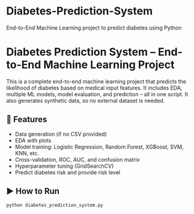 # Diabetes-Prediction-System
End-to-End Machine Learning project to predict diabetes using Python
# Diabetes Prediction System – End-to-End Machine Learning Project

This is a complete end-to-end machine learning project that predicts the likelihood of diabetes based on medical input features. It includes EDA, multiple ML models, model evaluation, and prediction – all in one script. It also generates synthetic data, so no external dataset is needed.

## 🔧 Features
- Data generation (if no CSV provided)
- EDA with plots
- Model training: Logistic Regression, Random Forest, XGBoost, SVM, KNN, etc.
- Cross-validation, ROC, AUC, and confusion matrix
- Hyperparameter tuning (GridSearchCV)
- Predict diabetes risk and provide risk level

## ▶️ How to Run
```bash
python diabetes_prediction_system.py
